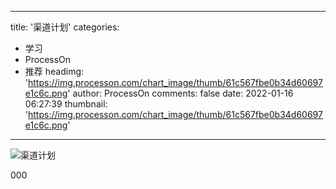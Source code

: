
---
title: '渠道计划'
categories: 
 - 学习
 - ProcessOn
 - 推荐
headimg: 'https://img.processon.com/chart_image/thumb/61c567fbe0b34d60697e1c6c.png'
author: ProcessOn
comments: false
date: 2022-01-16 06:27:39
thumbnail: 'https://img.processon.com/chart_image/thumb/61c567fbe0b34d60697e1c6c.png'
---

<div>   
<img class="thumb" alt="渠道计划" src="https://img.processon.com/chart_image/thumb/61c567fbe0b34d60697e1c6c.png" referrerpolicy="no-referrer">
<p>000</p>  
</div>
            